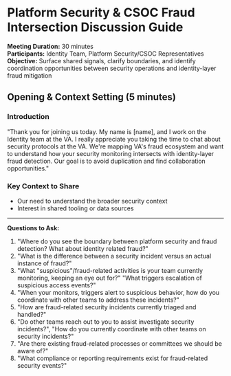 # Platform Security & CSOC Fraud Intersection Discussion Guide

**Meeting Duration:** 30 minutes  
**Participants:** Identity Team, Platform Security/CSOC Representatives  
**Objective:** Surface shared signals, clarify boundaries, and identify coordination opportunities between security operations and identity-layer fraud mitigation

## Opening & Context Setting (5 minutes)

### Introduction
"Thank you for joining us today. My name is [name], and I work on the Identity team at the VA. I really appreciate you taking the time to chat about security protocols at the VA.  We're mapping VA's fraud ecosystem and want to understand how your security monitoring intersects with identity-layer fraud detection. Our goal is to avoid duplication and find collaboration opportunities."

### Key Context to Share
- Our need to understand the broader security context
- Interest in shared tooling or data sources

---

**Questions to Ask:**
1. "Where do you see the boundary between platform security and fraud detection?  What about identity related fraud?"
2. "What is the difference between a security incident versus an actual instance of fraud?"
3. "What "suspicious"/fraud-related activities is your team currently monitoring, keeping an eye out for?" "What triggers escalation of suspicious access events?"
4. "When your monitors, triggers alert to suspicious behavior, how do you coordinate with other teams to address these incidents?"
5. "How are fraud-related security incidents currently triaged and handled?"
6. "Do other teams reach out to you to assist investigate security incidents?", "How do you currently coordinate with other teams on security incidents?"
7. "Are there existing fraud-related processes or committees we should be aware of?"
8. "What compliance or reporting requirements exist for fraud-related security events?"
